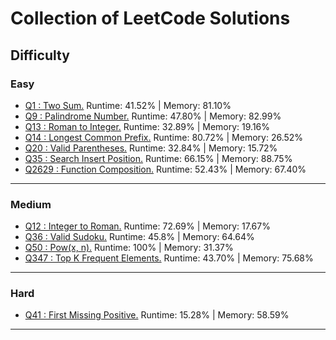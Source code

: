 # Collection of LeetCode Solutions

## Difficulty

### Easy
- [Q1 : Two Sum.](/src/easy/q1_TwoSum/Solution.js)  Runtime: 41.52% | Memory: 81.10%
- [Q9 : Palindrome Number.](/src/easy/q9_PalindromeNumber/Solution.js)  Runtime: 47.80% | Memory: 82.99%
- [Q13 : Roman to Integer.](/src/easy/q13_RomanToInteger/Solution.js)  Runtime: 32.89% | Memory: 19.16%
- [Q14 : Longest Common Prefix.](/src/easy/q14_LongestCommonPrefix/Solution.js)  Runtime: 80.72% | Memory: 26.52%
- [Q20 : Valid Parentheses.](/src/easy/q20_ValidParentheses/Solution.js)  Runtime: 32.84% | Memory: 15.72% 
- [Q35 : Search Insert Position.](/src/easy/q35_SearchInsertPosition/Solution.js)  Runtime: 66.15% | Memory: 88.75%
- [Q2629 : Function Composition.](/src/easy/q2629_FunctionComposition/Solution.js)  Runtime: 52.43% | Memory: 67.40%
---

### Medium
- [Q12 : Integer to Roman.](/src/medium/q12_IntegerToRoman/Solution.java)  Runtime: 72.69% | Memory: 17.67%
- [Q36 : Valid Sudoku.](/src/medium/q36_ValidSudoku/Solution.java)  Runtime: 45.8% | Memory: 64.64%
- [Q50 : Pow(x, n).](/src/medium/q50_PowXN/Solution.java)  Runtime: 100% | Memory: 31.37%
- [Q347 : Top K Frequent Elements.](/src/medium/q347_TopKFrequentElements/Solution.js)  Runtime: 43.70% | Memory: 75.68%
---

### Hard
- [Q41 : First Missing Positive.](/src/hard/q41_FirstMissingPositive/Solution.js)  Runtime: 15.28% | Memory: 58.59%
---
